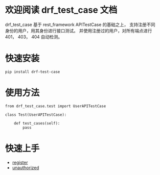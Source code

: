 欢迎阅读 drf_test_case 文档
====================================
 drf_test_case 基于 rest_framework APITestCase 的基础之上， 
 支持注册不同身份的用户，用其身份进行接口测试。
 并使用注册过的用户，对所有端点进行 401， 403， 404 自动检测。
    
 快速安装
===================
    pip install drf-test-case

使用方法
====================================
    from drf_test_case.test import UserAPITestCase

    class Test(UserAPITestCase):
    
        def test_cases(self):
            pass
            
快速上手
====================================
  * [register](register/commands.md)
  * [unauthorized](unauthorized/commands.md)
